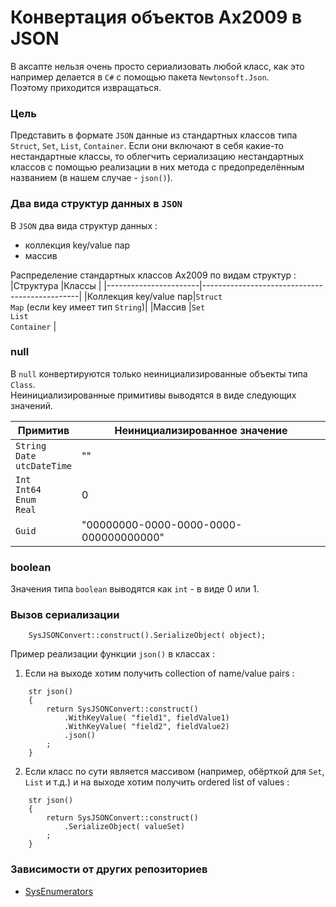 # Конвертация объектов Ax2009 в JSON
В аксапте нельзя очень просто сериализовать любой класс, как это например делается в `C#` с помощью пакета `Newtonsoft.Json`.  
Поэтому приходится извращаться.

### Цель
Представить в формате `JSON` данные из стандартных классов типа `Struct`, `Set`, `List`, `Container`. Если они включают в себя какие-то нестандартные классы, то облегчить сериализацию нестандартных классов с помощью реализации в них метода с предопределённым названием (в нашем случае - `json()`).

### Два вида структур данных в `JSON`
В `JSON` два вида структур данных :
* коллекция key/value пар
* массив

Распределение стандартных классов Ax2009 по видам структур :  
|Структура              |Классы                                         |
|-----------------------|-----------------------------------------------|
|Коллекция key/value пар|`Struct`<br>`Map` (если key имеет тип `String`)|
|Массив                 |`Set`<br>`List`<br>`Container`                 |

### null
В `null` конвертируются только неинициализированные объекты типа `Class`.  
Неинициализированные примитивы выводятся в виде следующих значений.

|Примитив                            |Неинициализированное значение         |
|------------------------------------|--------------------------------------|
|`String`<br>`Date`<br>`utcDateTime` |""                                    |
|`Int`<br>`Int64`<br>`Enum`<br>`Real`|0                                     |
|`Guid`                              |"00000000-0000-0000-0000-000000000000"|

### boolean
Значения типа `boolean` выводятся как `int` - в виде 0 или 1.

### Вызов сериализации
```
    SysJSONConvert::construct().SerializeObject( object);
```

Пример реализации функции `json()` в классах :  
1. Если на выходе хотим получить collection of name/value pairs :
```
    str json()
    {
        return SysJSONConvert::construct()
            .WithKeyValue( "field1", fieldValue1)
            .WithKeyValue( "field2", fieldValue2)
            .json()
        ;
    }
```
2. Если класс по сути является массивом (например, обёрткой для `Set`, `List` и т.д.) и на выходе хотим получить ordered list of values :
```
    str json()
    {
        return SysJSONConvert::construct()
            .SerializeObject( valueSet)
        ;
    }
```

### Зависимости от других репозиториев
* [SysEnumerators](https://github.com/mazzy-ax/SysEnumerators)
